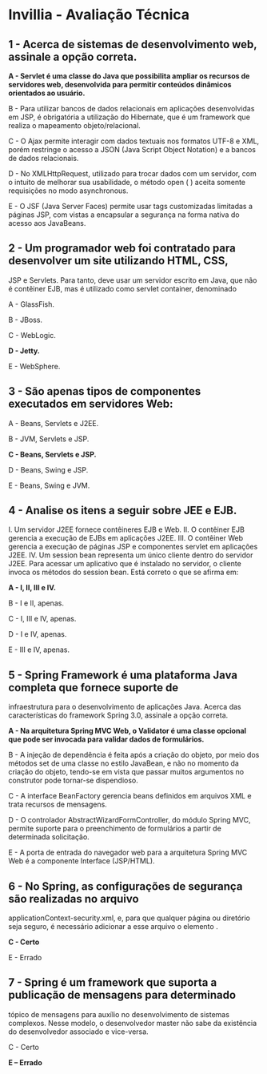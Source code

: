 # Invillia - Avaliação Técnica

## 1 - Acerca de sistemas de desenvolvimento web, assinale a opção correta.

**A - Servlet é uma classe do Java que possibilita ampliar os recursos de servidores web,
desenvolvida para permitir conteúdos dinâmicos orientados ao usuário.**

B - Para utilizar bancos de dados relacionais em aplicações desenvolvidas em JSP, é
obrigatória a utilização do Hibernate, que é um framework que realiza o mapeamento
objeto/relacional.

C - O Ajax permite interagir com dados textuais nos formatos UTF-8 e XML, porém
restringe o acesso a JSON (Java Script Object Notation) e a bancos de dados relacionais.

D - No XMLHttpRequest, utilizado para trocar dados com um servidor, com o intuito de
melhorar sua usabilidade, o método open ( ) aceita somente requisições no modo
asynchronous.

E - O JSF (Java Server Faces) permite usar tags customizadas limitadas a páginas JSP,
com vistas a encapsular a segurança na forma nativa do acesso aos JavaBeans.

## 2 - Um programador web foi contratado para desenvolver um site utilizando HTML, CSS,
JSP e Servlets. Para tanto, deve usar um servidor escrito em Java, que não é contêiner
EJB, mas é utilizado como servlet container, denominado

A - GlassFish.

B - JBoss.

C - WebLogic.

**D - Jetty.**

E - WebSphere.

## 3 - São apenas tipos de componentes executados em servidores Web:

A - Beans, Servlets e J2EE.

B - JVM, Servlets e JSP.

**C - Beans, Servlets e JSP.**

D - Beans, Swing e JSP.

E - Beans, Swing e JVM.

## 4 - Analise os itens a seguir sobre JEE e EJB.
I. Um servidor J2EE fornece contêineres EJB e Web.
II. O contêiner EJB gerencia a execução de EJBs em aplicações J2EE.
III. O contêiner Web gerencia a execução de páginas JSP e componentes servlet em
aplicações J2EE.
IV. Um session bean representa um único cliente dentro do servidor J2EE. Para acessar
um aplicativo que é instalado no servidor, o cliente invoca os métodos do session bean.
Está correto o que se afirma em:

**A - I, II, III e IV.**

B - I e II, apenas.

C - I, III e IV, apenas.

D - I e IV, apenas.

E - III e IV, apenas.

## 5 - Spring Framework é uma plataforma Java completa que fornece suporte de
infraestrutura para o desenvolvimento de aplicações Java. Acerca das características do
framework Spring 3.0, assinale a opção correta.

**A - Na arquitetura Spring MVC Web, o Validator é uma classe opcional que pode ser
invocada para validar dados de formulários.**

B - A injeção de dependência é feita após a criação do objeto, por meio dos métodos set
de uma classe no estilo JavaBean, e não no momento da criação do objeto, tendo-se em
vista que passar muitos argumentos no construtor pode tornar-se dispendioso.

C - A interface BeanFactory gerencia beans definidos em arquivos XML e trata recursos
de mensagens.

D - O controlador AbstractWizardFormController, do módulo Spring MVC, permite
suporte para o preenchimento de formulários a partir de determinada solicitação.

E - A porta de entrada do navegador web para a arquitetura Spring MVC Web é a
componente Interface (JSP/HTML).

## 6 - No Spring, as configurações de segurança são realizadas no arquivo
applicationContext-security.xml, e, para que qualquer página ou diretório seja seguro, é
necessário adicionar a esse arquivo o elemento <intercept-url>.

**C - Certo**

E - Errado

## 7 - Spring é um framework que suporta a publicação de mensagens para determinado
tópico de mensagens para auxílio no desenvolvimento de sistemas complexos. Nesse
modelo, o desenvolvedor master não sabe da existência do desenvolvedor associado e
vice-versa.

C - Certo

**E – Errado**

